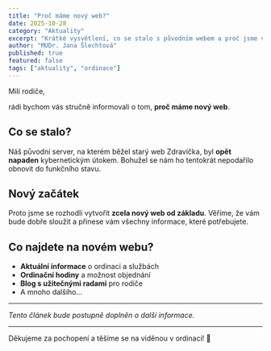 ```yaml
---
title: "Proč máme nový web?"
date: 2025-10-28
category: "Aktuality"
excerpt: "Krátké vysvětlení, co se stalo s původním webem a proč jsme vytvořili nový."
author: "MUDr. Jana Šlechtová"
published: true
featured: false
tags: ["aktuality", "ordinace"]
---
```


Milí rodiče,

rádi bychom vás stručně informovali o tom, **proč máme nový web**.

## Co se stalo?

Náš původní server, na kterém běžel starý web Zdravíčka, byl **opět napaden** kybernetickým útokem. Bohužel se nám ho tentokrát nepodařilo obnovit do funkčního stavu.

## Nový začátek

Proto jsme se rozhodli vytvořit **zcela nový web od základu**. Věříme, že vám bude dobře sloužit a přinese vám všechny informace, které potřebujete.

## Co najdete na novém webu?

- **Aktuální informace** o ordinaci a službách
- **Ordinační hodiny** a možnost objednání
- **Blog s užitečnými radami** pro rodiče
- A mnoho dalšího...

---

*Tento článek bude postupně doplněn o další informace.*

---

Děkujeme za pochopení a těšíme se na viděnou v ordinaci! 💙
